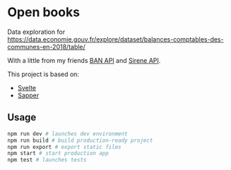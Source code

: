 # Open books

Data exploration for https://data.economie.gouv.fr/explore/dataset/balances-comptables-des-communes-en-2018/table/

With a little from my friends [BAN API](https://geo.api.gouv.fr/decoupage-administratif/communes) and [Sirene API](https://api.insee.fr/catalogue/site/themes/wso2/subthemes/insee/pages/item-info.jag?name=Sirene&version=V3&provider=insee#!/Etablissement/findBySiret).

This project is based on:

- [Svelte](https://svelte.dev/)
- [Sapper](https://sapper.svelte.dev/)

## Usage

```bash
npm run dev # launches dev environment
npm run build # build production-ready project
npm run export # export static files
npm start # start production app
npm test # launches tests
```
